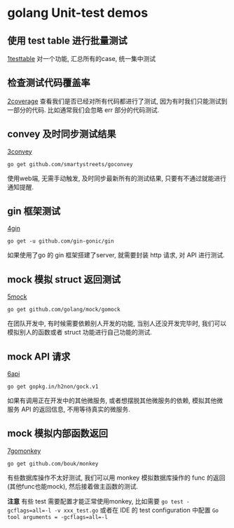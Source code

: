 # golang Unit-test demos

## 使用 test table 进行批量测试
[1testtable](/1testtable/func_test.go)
对一个功能, 汇总所有的case, 统一集中测试

## 检查测试代码覆盖率
[2coverage](/2coverage/func_test.go)
查看我们是否已经对所有代码都进行了测试, 因为有时我们只能测试到一部分的代码. 比如通常我们会忽略 err 部分的代码测试.

## convey 及时同步测试结果
[3convey](/3convey/ops_test.go)

`go get github.com/smartystreets/goconvey`

使用web端, 无需手动触发, 及时同步最新所有的测试结果, 只要有不通过就能进行通知提醒.

## gin 框架测试
[4gin](/4gin/gin_test.go)

`go get -u github.com/gin-gonic/gin`

如果使用了go 的 gin 框架搭建了server, 就需要封装 http 请求, 对 API 进行测试.

## mock 模拟 struct 返回测试
[5mock](/5mock/foo_test.go)

`go get github.com/golang/mock/gomock`

在团队开发中, 有时候需要依赖别人开发的功能, 当别人还没开发完毕时, 我们可以模拟别人的函数或者 struct 功能进行自己功能的测试.

## mock API 请求
[6api](/6apimock/api_test.go)

`go get gopkg.in/h2non/gock.v1`

如果有调用正在开发中的其他微服务, 或者想摆脱其他微服务的依赖, 模拟其他微服务 API 的返回信息, 不用等待真实的微服务.

## mock 模拟内部函数返回
[7gomonkey](/7gomonkey/foo_test.go)

`go get github.com/bouk/monkey`

有些数据库操作不太好测试, 我们可以用 monkey 模拟数据库操作的 func 的返回 (其他func也能mock), 然后接着做主函数的测试.

**注意** 有些 test 需要配置才能正常使用monkey, 比如需要 `go test -gcflags=all=-l -v xxx_test.go` 或者在 IDE 的 test configuration 中配置 `Go tool arguments = -gcflags=all=-l`